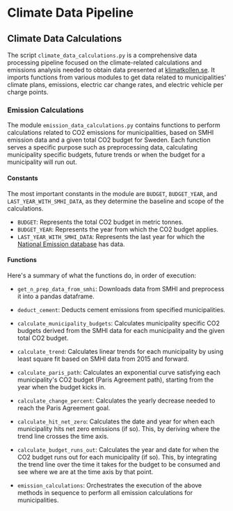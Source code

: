 # Climate Data Pipeline


## Climate Data Calculations

The script `climate_data_calculations.py` is a comprehensive data processing pipeline focused on the climate-related calculations and emissions analysis needed to obtain data presented at [klimatkollen.se](https://www.klimatkollen.se/). It imports functions from various modules to get data related to municipalities' climate plans, emissions, electric car change rates, and electric vehicle per charge points.

### Emission Calculations 

The module `emission_data_calculations.py` contains functions to perform calculations related to CO2 emissions for municipalities, based on SMHI emission data and a given total CO2 budget for Sweden. Each function serves a specific purpose such as preprocessing data, calculating municipality specific budgets, future trends or when the budget for a municipality will run out.

#### Constants 

The most important constants in the module are `BUDGET`, `BUDGET_YEAR`, and `LAST_YEAR_WITH_SMHI_DATA`, as they determine the baseline and scope of the calculations.

* `BUDGET`: Represents the total CO2 budget in metric tonnes.
* `BUDGET_YEAR`: Represents the year from which the CO2 budget applies.
* `LAST_YEAR_WITH_SMHI_DATA`: Represents the last year for which the [National Emission database](https://nationellaemissionsdatabasen.smhi.se/) has data.

#### Functions

Here's a summary of what the functions do, in order of execution:

* `get_n_prep_data_from_smhi`: Downloads data from SMHI and preprocess it into a pandas dataframe.
* `deduct_cement`: Deducts cement emissions from specified municipalities.
* `calculate_municipality_budgets`: Calculates municipality specific CO2 budgets derived from the SMHI data for each municipality and the given total CO2 budget.
* `calculate_trend`: Calculates linear trends for each municipality by using least square fit based on SMHI data from 2015 and forward.
* `calculate_paris_path`: Calculates an exponential curve satisfying each municipality's CO2 budget (Paris Agreement path), starting from the year when the budget kicks in.
* `calculate_change_percent`: Calculates the yearly decrease needed to reach the Paris Agreement goal.
* `calculate_hit_net_zero`: Calculates the date and year for when each municipality hits net zero emissions (if so). This, by deriving where the trend line crosses the time axis.

* `calculate_budget_runs_out`: Calculates the year and date for when the CO2 budget runs out for each municipality (if so). This, by integrating the trend line over the time it takes for the budget to be consumed and see where we are at the time axis by that point.

* `emission_calculations`: Orchestrates the execution of the above methods in sequence to perform all emission calculations for municipalities.





